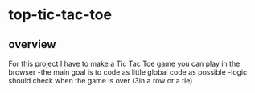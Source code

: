 # top-tic-tac-toe

## overview

For this project I have to make a Tic Tac Toe game you can play in the browser
-the main goal is to code as little global code as possible
-logic should check when the game is over (3in a row or a tie)
